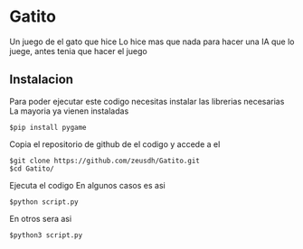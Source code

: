 # Gatito
Un juego de el gato que hice
Lo hice mas que nada para hacer una IA que lo juege, antes tenia que hacer el juego
## Instalacion
Para poder ejecutar este codigo necesitas instalar las librerias necesarias
La mayoria ya vienen instaladas
```
$pip install pygame
```
Copia el repositorio de github de el codigo y accede a el
```
$git clone https://github.com/zeusdh/Gatito.git
$cd Gatito/
```
Ejecuta el codigo
En algunos casos es asi
```
$python script.py
```
En otros sera asi
```
$python3 script.py
```
